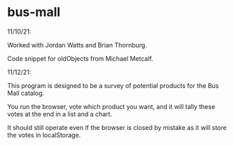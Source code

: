 # bus-mall

11/10/21:

Worked with Jordan Watts and Brian Thornburg.

Code snippet for oldObjects from Michael Metcalf.

11/12/21: 

This program is designed to be a survey of potential products for the Bus Mall catalog.

You run the browser, vote which product you want, and it will tally these votes at the end in a list and a chart.

It should still operate even if the browser is closed by mistake as it will store the votes in localStorage.